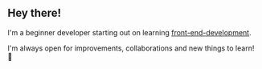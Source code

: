 ## Hey there!
I'm a beginner developer starting out on learning [front-end-development](https://roadmap.sh/frontend). 

I'm always open for improvements, collaborations and new things to learn! 🙌

<!---
Azurow/Azurow is a ✨ special ✨ repository because its `README.md` (this file) appears on your GitHub profile.
You can click the Preview link to take a look at your changes.
--->
